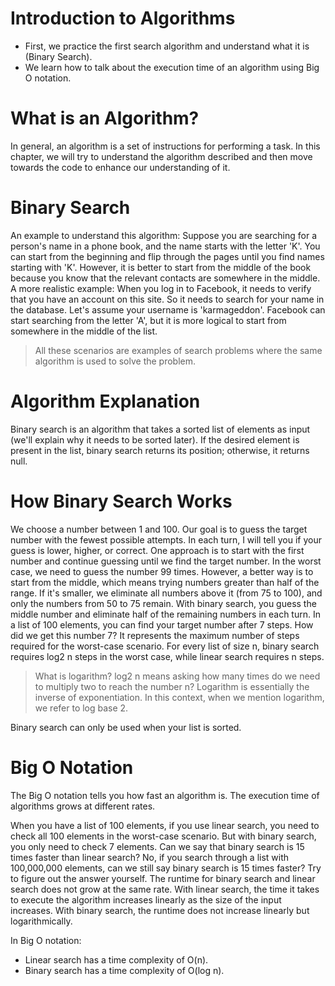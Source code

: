 # Introduction to Algorithms
- First, we practice the first search algorithm and understand what it is (Binary Search).
- We learn how to talk about the execution time of an algorithm using Big O notation.

# What is an Algorithm?
In general, an algorithm is a set of instructions for performing a task. In this chapter, we will try to understand the algorithm described and then move towards the code to enhance our understanding of it.

# Binary Search
An example to understand this algorithm:
Suppose you are searching for a person's name in a phone book, and the name starts with the letter 'K'. You can start from the beginning and flip through the pages until you find names starting with 'K'. However, it is better to start from the middle of the book because you know that the relevant contacts are somewhere in the middle.
A more realistic example:
When you log in to Facebook, it needs to verify that you have an account on this site. So it needs to search for your name in the database. Let's assume your username is 'karmageddon'. Facebook can start searching from the letter 'A', but it is more logical to start from somewhere in the middle of the list.

> All these scenarios are examples of search problems where the same algorithm is used to solve the problem.

# Algorithm Explanation
Binary search is an algorithm that takes a sorted list of elements as input (we'll explain why it needs to be sorted later). If the desired element is present in the list, binary search returns its position; otherwise, it returns null.

# How Binary Search Works
We choose a number between 1 and 100.
Our goal is to guess the target number with the fewest possible attempts. In each turn, I will tell you if your guess is lower, higher, or correct.
One approach is to start with the first number and continue guessing until we find the target number. In the worst case, we need to guess the number 99 times. However, a better way is to start from the middle, which means trying numbers greater than half of the range. If it's smaller, we eliminate all numbers above it (from 75 to 100), and only the numbers from 50 to 75 remain.
With binary search, you guess the middle number and eliminate half of the remaining numbers in each turn.
In a list of 100 elements, you can find your target number after 7 steps. How did we get this number 7? It represents the maximum number of steps required for the worst-case scenario.
For every list of size n, binary search requires log2 n steps in the worst case, while linear search requires n steps.

> What is logarithm? log2 n means asking how many times do we need to multiply two to reach the number n? Logarithm is essentially the inverse of exponentiation. In this context, when we mention logarithm, we refer to log base 2.

Binary search can only be used when your list is sorted.

# Big O Notation
The Big O notation tells you how fast an algorithm is. The execution time of algorithms grows at different rates.

When you have a list of 100 elements, if you use linear search, you need to check all 100 elements in the worst-case scenario. But with binary search, you only need to check 7 elements. Can we say that binary search is 15 times faster than linear search? No, if you search through a list with 100,000,000 elements, can we still say binary search is 15 times faster? Try to figure out the answer yourself.
The runtime for binary search and linear search does not grow at the same rate.
With linear search, the time it takes to execute the algorithm increases linearly as the size of the input increases.
With binary search, the runtime does not increase linearly but logarithmically.

In Big O notation:
- Linear search has a time complexity of O(n).
- Binary search has a time complexity of O(log n).
